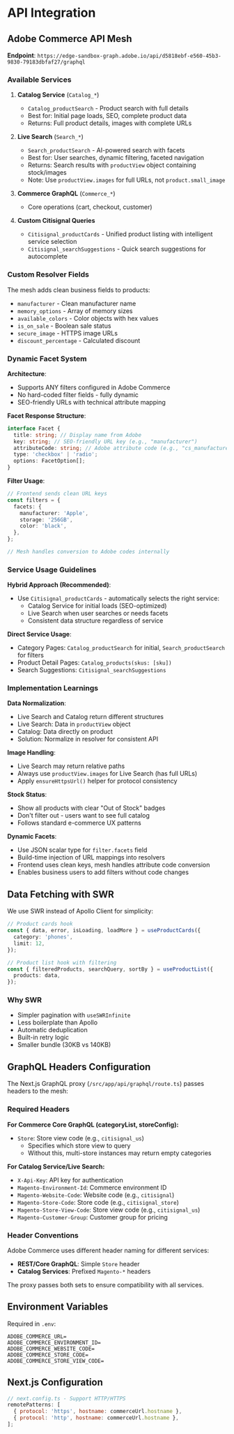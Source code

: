# API Integration

## Adobe Commerce API Mesh

**Endpoint**: `https://edge-sandbox-graph.adobe.io/api/d5818ebf-e560-45b3-9830-79183dbfaf27/graphql`

### Available Services

1. **Catalog Service** (`Catalog_*`)
   - `Catalog_productSearch` - Product search with full details
   - Best for: Initial page loads, SEO, complete product data
   - Returns: Full product details, images with complete URLs

2. **Live Search** (`Search_*`)
   - `Search_productSearch` - AI-powered search with facets
   - Best for: User searches, dynamic filtering, faceted navigation
   - Returns: Search results with `productView` object containing stock/images
   - Note: Use `productView.images` for full URLs, not `product.small_image`

3. **Commerce GraphQL** (`Commerce_*`)
   - Core operations (cart, checkout, customer)

4. **Custom Citisignal Queries**
   - `Citisignal_productCards` - Unified product listing with intelligent service selection
   - `Citisignal_searchSuggestions` - Quick search suggestions for autocomplete

### Custom Resolver Fields

The mesh adds clean business fields to products:

- `manufacturer` - Clean manufacturer name
- `memory_options` - Array of memory sizes
- `available_colors` - Color objects with hex values
- `is_on_sale` - Boolean sale status
- `secure_image` - HTTPS image URLs
- `discount_percentage` - Calculated discount

### Dynamic Facet System

**Architecture**:

- Supports ANY filters configured in Adobe Commerce
- No hard-coded filter fields - fully dynamic
- SEO-friendly URLs with technical attribute mapping

**Facet Response Structure**:

```typescript
interface Facet {
  title: string; // Display name from Adobe
  key: string; // SEO-friendly URL key (e.g., "manufacturer")
  attributeCode: string; // Adobe attribute code (e.g., "cs_manufacturer")
  type: 'checkbox' | 'radio';
  options: FacetOption[];
}
```

**Filter Usage**:

```typescript
// Frontend sends clean URL keys
const filters = {
  facets: {
    manufacturer: 'Apple',
    storage: '256GB',
    color: 'black',
  },
};

// Mesh handles conversion to Adobe codes internally
```

### Service Usage Guidelines

**Hybrid Approach (Recommended)**:

- Use `Citisignal_productCards` - automatically selects the right service:
  - Catalog Service for initial loads (SEO-optimized)
  - Live Search when user searches or needs facets
  - Consistent data structure regardless of service

**Direct Service Usage**:

- Category Pages: `Catalog_productSearch` for initial, `Search_productSearch` for filters
- Product Detail Pages: `Catalog_products(skus: [sku])`
- Search Suggestions: `Citisignal_searchSuggestions`

### Implementation Learnings

**Data Normalization**:

- Live Search and Catalog return different structures
- Live Search: Data in `productView` object
- Catalog: Data directly on product
- Solution: Normalize in resolver for consistent API

**Image Handling**:

- Live Search may return relative paths
- Always use `productView.images` for Live Search (has full URLs)
- Apply `ensureHttpsUrl()` helper for protocol consistency

**Stock Status**:

- Show all products with clear "Out of Stock" badges
- Don't filter out - users want to see full catalog
- Follows standard e-commerce UX patterns

**Dynamic Facets**:

- Use JSON scalar type for `filter.facets` field
- Build-time injection of URL mappings into resolvers
- Frontend uses clean keys, mesh handles attribute code conversion
- Enables business users to add filters without code changes

## Data Fetching with SWR

We use SWR instead of Apollo Client for simplicity:

```typescript
// Product cards hook
const { data, error, isLoading, loadMore } = useProductCards({
  category: 'phones',
  limit: 12,
});

// Product list hook with filtering
const { filteredProducts, searchQuery, sortBy } = useProductList({
  products: data,
});
```

### Why SWR

- Simpler pagination with `useSWRInfinite`
- Less boilerplate than Apollo
- Automatic deduplication
- Built-in retry logic
- Smaller bundle (30KB vs 140KB)

## GraphQL Headers Configuration

The Next.js GraphQL proxy (`/src/app/api/graphql/route.ts`) passes headers to the mesh:

### Required Headers

**For Commerce Core GraphQL (categoryList, storeConfig):**

- `Store`: Store view code (e.g., `citisignal_us`)
  - Specifies which store view to query
  - Without this, multi-store instances may return empty categories

**For Catalog Service/Live Search:**

- `X-Api-Key`: API key for authentication
- `Magento-Environment-Id`: Commerce environment ID
- `Magento-Website-Code`: Website code (e.g., `citisignal`)
- `Magento-Store-Code`: Store code (e.g., `citisignal_store`)
- `Magento-Store-View-Code`: Store view code (e.g., `citisignal_us`)
- `Magento-Customer-Group`: Customer group for pricing

### Header Conventions

Adobe Commerce uses different header naming for different services:

- **REST/Core GraphQL**: Simple `Store` header
- **Catalog Services**: Prefixed `Magento-*` headers

The proxy passes both sets to ensure compatibility with all services.

## Environment Variables

Required in `.env`:

```
ADOBE_COMMERCE_URL=
ADOBE_COMMERCE_ENVIRONMENT_ID=
ADOBE_COMMERCE_WEBSITE_CODE=
ADOBE_COMMERCE_STORE_CODE=
ADOBE_COMMERCE_STORE_VIEW_CODE=
```

## Next.js Configuration

```javascript
// next.config.ts - Support HTTP/HTTPS
remotePatterns: [
  { protocol: 'https', hostname: commerceUrl.hostname },
  { protocol: 'http', hostname: commerceUrl.hostname },
];
```
